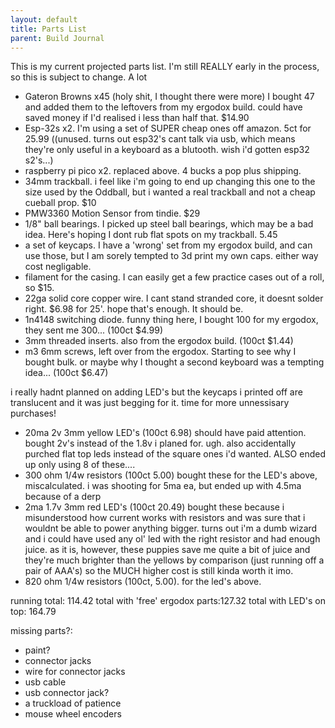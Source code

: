 ```yaml
---
layout: default
title: Parts List
parent: Build Journal
---
```


This is my current projected parts list. I'm still REALLY early in the process, so this is subject to change. A lot

- Gateron Browns x45 (holy shit, I thought there were more) I bought 47 and added them to the leftovers from my ergodox build. could have saved money if I'd realised i less than half that. $14.90
- Esp-32s x2. I'm using a set of SUPER cheap ones off amazon. 5ct for 25.99 ((unused. turns out esp32's cant talk via usb, which means they're only useful in a keyboard as a blutooth. wish i'd gotten esp32 s2's...)
- raspberry pi pico x2. replaced above. 4 bucks a pop plus shipping.
- 34mm trackball. i feel like i'm going to end up changing this one to the size used by the Oddball, but i wanted a real trackball and not a cheap cueball prop. $10
- PMW3360 Motion Sensor from tindie. $29
- 1/8" ball bearings. I picked up steel ball bearings, which may be a bad idea. Here's hoping I dont rub flat spots on my trackball. 5.45
- a set of keycaps. I have a 'wrong' set from my ergodox build, and can use those, but I am sorely tempted to 3d print my own caps. either way cost negligable. 
- filament for the casing. I can easily get a few practice cases out of a roll, so $15. 
- 22ga solid core copper wire.  I cant stand stranded core, it doesnt solder right. $6.98 for 25'. hope that's enough. It should be.
- 1n4148 switching diode. funny thing here, I bought 100 for my ergodox, they sent me 300... (100ct $4.99)
- 3mm threaded inserts. also from the ergodox build. (100ct $1.44)
- m3 6mm screws, left over from the ergodox. Starting to see why I bought bulk. or maybe why I thought a second keyboard was a tempting idea... (100ct $6.47)

i really hadnt planned on adding LED's but the keycaps i printed off are translucent and it was just begging for it. time for more unnessisary purchases!
- 20ma 2v 3mm yellow LED's (100ct 6.98) should have paid attention. bought 2v's instead of the 1.8v i planed for. ugh. also accidentally purched flat top leds instead of the square ones i'd wanted. ALSO ended up only using 8 of these.... 
- 300 ohm 1/4w resistors (100ct 5.00) bought these for the LED's above, miscalculated. i was shooting for 5ma ea, but ended up with 4.5ma because of a derp
- 2ma 1.7v 3mm red LED's (100ct 20.49) bought these because i misunderstood how current works with resistors and was sure that i wouldnt be able to power anything bigger. turns out i'm a dumb wizard and i could have used any ol' led with the right resistor and had enough juice. as it is, however, these puppies save me quite a bit of juice and they're much brighter than the yellows by comparison (just running off a pair of AAA's) so the MUCH higher cost is still kinda worth it imo.
- 820 ohm 1/4w resistors (100ct, 5.00). for the led's above. 

running total: 114.42
total with 'free' ergodox parts:127.32
total with LED's on top: 164.79

missing parts?:
- paint?
- connector jacks
- wire for connector jacks
- usb cable
- usb connector jack?
- a truckload of patience
- mouse wheel encoders
